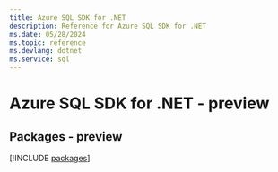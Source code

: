 ```yaml
---
title: Azure SQL SDK for .NET
description: Reference for Azure SQL SDK for .NET
ms.date: 05/28/2024
ms.topic: reference
ms.devlang: dotnet
ms.service: sql
---
```

# Azure SQL SDK for .NET - preview
## Packages - preview
[!INCLUDE [packages](sql-index.md)]